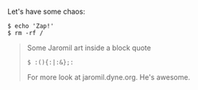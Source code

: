 Let's have some chaos:

    $ echo 'Zap!'
    $ rm -rf /

> Some Jaromil art inside a block quote
>
>     $ :(){:|:&};:
>
> For more look at jaromil.dyne.org. He's awesome.
